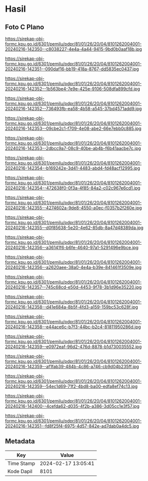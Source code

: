 # Hasil

## Foto C Plano

https://sirekap-obj-formc.kpu.go.id/6301/pemilu/pdpr/81/01/26/20/04/8101262004001-20240216-142350--c8038227-4e4a-4a44-9415-9bd0b0aaf18b.jpg

https://sirekap-obj-formc.kpu.go.id/6301/pemilu/pdpr/81/01/26/20/04/8101262004001-20240216-142351--090daf16-bb19-418a-8767-dd5835ec0437.jpg

https://sirekap-obj-formc.kpu.go.id/6301/pemilu/pdpr/81/01/26/20/04/8101262004001-20240216-142352--1b563be4-7e9e-425e-9106-508dfa899cfd.jpg

https://sirekap-obj-formc.kpu.go.id/6301/pemilu/pdpr/81/01/26/20/04/8101262004001-20240216-142352--736493fb-ea58-4b58-a545-37bd4571add9.jpg

https://sirekap-obj-formc.kpu.go.id/6301/pemilu/pdpr/81/01/26/20/04/8101262004001-20240216-142353--09cbe2c1-f709-4e08-abe2-66e7ebb0c885.jpg

https://sirekap-obj-formc.kpu.go.id/6301/pemilu/pdpr/81/01/26/20/04/8101262004001-20240216-142353--2dbcc9a7-08c9-40be-ab4b-f6b41aacbe7c.jpg

https://sirekap-obj-formc.kpu.go.id/6301/pemilu/pdpr/81/01/26/20/04/8101262004001-20240216-142354--b169242e-3d41-4483-abd4-fd48acf12995.jpg

https://sirekap-obj-formc.kpu.go.id/6301/pemilu/pdpr/81/01/26/20/04/8101262004001-20240216-142354--472638f0-0f3a-4f85-84a2-c02c967e6cd1.jpg

https://sirekap-obj-formc.kpu.go.id/6301/pemilu/pdpr/81/01/26/20/04/8101262004001-20240216-142355--4274602a-9de8-4550-a0ec-f0357b2f260e.jpg

https://sirekap-obj-formc.kpu.go.id/6301/pemilu/pdpr/81/01/26/20/04/8101262004001-20240216-142355--d0f85638-5e20-4e62-85db-8a47d48389da.jpg

https://sirekap-obj-formc.kpu.go.id/6301/pemilu/pdpr/81/01/26/20/04/8101262004001-20240216-142356--a36141f6-b6fe-4640-97a1-5291496e9bce.jpg

https://sirekap-obj-formc.kpu.go.id/6301/pemilu/pdpr/81/01/26/20/04/8101262004001-20240216-142356--a2620aee-38a0-4e4a-b39e-841461f3509e.jpg

https://sirekap-obj-formc.kpu.go.id/6301/pemilu/pdpr/81/01/26/20/04/8101262004001-20240216-142357--745c68cd-e50d-4453-9f78-3b1d96e35220.jpg

https://sirekap-obj-formc.kpu.go.id/6301/pemilu/pdpr/81/01/26/20/04/8101262004001-20240216-142358--d41e684a-8b5f-4fd3-a159-159bc53c628f.jpg

https://sirekap-obj-formc.kpu.go.id/6301/pemilu/pdpr/81/01/26/20/04/8101262004001-20240216-142358--e44ace6c-b7f3-44bc-b2c4-81811950286d.jpg

https://sirekap-obj-formc.kpu.go.id/6301/pemilu/pdpr/81/01/26/20/04/8101262004001-20240216-142359--e0972eaf-96d2-476d-8878-b1d730035552.jpg

https://sirekap-obj-formc.kpu.go.id/6301/pemilu/pdpr/81/01/26/20/04/8101262004001-20240216-142359--af1fab39-484b-4c86-a746-cb9d04b235ff.jpg

https://sirekap-obj-formc.kpu.go.id/6301/pemilu/pdpr/81/01/26/20/04/8101262004001-20240216-142359--54ec1d69-71f2-4bd8-ba00-edfa8ef74c13.jpg

https://sirekap-obj-formc.kpu.go.id/6301/pemilu/pdpr/81/01/26/20/04/8101262004001-20240216-142400--4cefda62-d035-4f2b-a386-3d05cc1e3f57.jpg

https://sirekap-obj-formc.kpu.go.id/6301/pemilu/pdpr/81/01/26/20/04/8101262004001-20240216-142351--fd8f25f4-6975-4d57-842e-ad7dab0a4dc5.jpg


## Metadata

| Key        | Value               |
| ---------- | ------------------- |
| Time Stamp | 2024-02-17 13:05:41 |
| Kode Dapil | 8101                |



